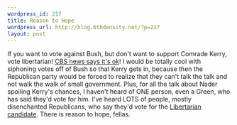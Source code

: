 ```yaml
--- 
wordpress_id: 217
title: Reason to Hope
wordpress_url: http://blog.6thdensity.net/?p=217
layout: post
---
```

If you want to vote against Bush, but don't want to support Comrade Kerry, vote libertarian!  <a href="http://www.cbsnews.com/stories/2004/05/21/politics/main619019.shtml">CBS news says it's ok</a>!  I would be totally cool with siphoning votes off of Bush so that Kerry gets in, because then the Republican party would be forced to realize that they can't talk the talk and not walk the walk of small government.  Plus, for all the talk about Nader spoiling Kerry's chances, I haven't heard of ONE person, even a Green, who has said they'd vote for him.  I've heard LOTS of people, mostly disenchanted Republicans, who say they'd vote for the <a href="http://www.badnarik.org">Libertarian candidate</a>.  There is reason to hope, fellas.
